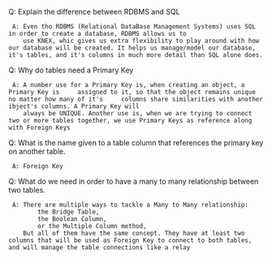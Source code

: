 Q:   Explain the difference between RDBMS and SQL
     
     A: Even tho RDBMS (Relational DataBase Management Systems) uses SQL in order to create a database, RDBMS allows us to
        use KNEX, whic gives us extra flexibility to play around with how our database will be created. It helps us manage/model our database, it's tables, and it's columns in much more detail than SQL alone does.




Q:   Why do tables need a Primary Key
     
     A: A number use for a Primary Key is, when creating an object, a Primary Key is     assigned to it, so that the object remains unique no matter how many of it's     columns share similarities with another ibject's columns. A Primary Key will 
        always be UNIQUE. Another use is, when we are trying to connect two or more tables together, we use Primary Keys as reference along with Foreign Keys 




Q:   What is the name given to a table column that references the primary key on           another table.
     
     A: Foreign Key





Q:   What do we need in order to have a many to many relationship between two tables.

     A: There are multiple ways to tackle a Many to Many relationship: 
            the Bridge Table,
            the Boolean Column,
            or the Multiple Column method,
        But all of them have the same concept. They have at least two columns that will be used as Foreign Key to connect to both tables, and will manage the table connections like a relay